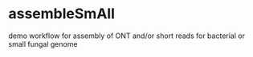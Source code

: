 # assembleSmAll
demo workflow for assembly of ONT and/or short reads for bacterial or small fungal genome

